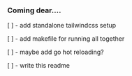 ### Coming dear....

[ ] - add standalone tailwindcss setup

[ ] - add makefile for running all together

[ ] - maybe add go hot reloading?

[ ] - write this readme
